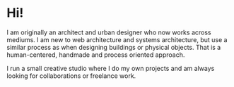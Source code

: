 # Hi!

I am originally an architect and urban designer who now works across mediums. I am new to web architecture and systems architecture, but use a similar process as when designing buildings or physical objects. That is a human-centered, handmade and process oriented approach.

I run a small creative studio where I do my own projects and am always looking for collaborations or freelance work.

